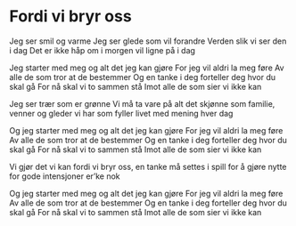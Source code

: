 # Fordi vi bryr oss

Jeg ser smil og varme
Jeg ser glede som vil forandre Verden slik vi ser den i dag Det er ikke håp om i morgen vil ligne på i dag

Jeg starter med meg og alt det jeg kan gjøre
For jeg vil aldri la meg føre Av alle de som tror at de bestemmer
Og en tanke i deg forteller deg hvor du skal gå
For nå skal vi to sammen stå Imot alle de som sier vi ikke kan

Jeg ser trær som er grønne
Vi må ta vare på alt det skjønne som familie, venner og gleder vi har
som fyller livet med mening hver dag

Og jeg starter med meg og alt det jeg kan gjøre
For jeg vil aldri la meg føre
Av alle de som tror at de bestemmer
Og en tanke i deg forteller deg hvor du skal gå
For nå skal vi to sammen stå Imot alle de som sier vi ikke kan

Vi gjør det vi kan fordi vi bryr oss, en tanke må settes i spill for å gjøre nytte
for gode intensjoner er’ke nok

Og jeg starter med meg og alt det jeg kan gjøre
For jeg vil aldri la meg føre
Av alle de som tror at de bestemmer
Og en tanke i deg forteller deg hvor du skal gå
For nå skal vi to sammen stå Imot alle de som sier vi ikke kan